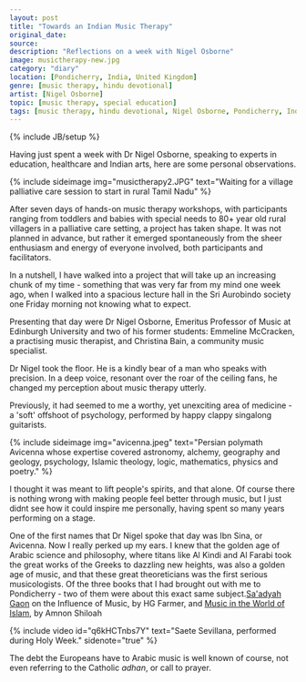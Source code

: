```yaml
---
layout: post
title: "Towards an Indian Music Therapy"
original_date: 
source: 
description: "Reflections on a week with Nigel Osborne"
image: musictherapy-new.jpg
category: "diary"
location: [Pondicherry, India, United Kingdom]
genre: [music therapy, hindu devotional]
artist: [Nigel Osborne]
topic: [music therapy, special education]
tags: [music therapy, hindu devotional, Nigel Osborne, Pondicherry, India, United Kinddom]
---
```

{% include JB/setup %}

Having just spent a week with Dr Nigel Osborne, speaking to experts in education, healthcare and Indian arts, here are some personal observations.


{% include sideimage img="musictherapy2.JPG" text="Waiting for a village palliative care session to start in rural Tamil Nadu" %}

After seven days of hands-on music therapy workshops, with participants ranging from toddlers and babies with special needs to 80+ year old rural villagers in a palliative care setting, a project has taken shape. It was not planned in advance, but rather it emerged spontaneously from the sheer enthusiasm and energy of everyone involved, both participants and facilitators. 

In a nutshell, I have walked into a project that will take up an increasing chunk of my time - something that was very far from my mind one week ago, when I walked into a spacious lecture hall in the Sri Aurobindo society one Friday morning not knowing what to expect. 

Presenting that day were Dr Nigel Osborne, Emeritus Professor of Music at Edinburgh University and two of his former students: Emmeline McCracken, a practising music therapist, and Christina Bain, a community music specialist.

Dr Nigel took the floor. He is a kindly bear of a man who speaks with precision. In a deep voice, resonant over the roar of the ceiling fans, he changed my perception about music therapy utterly. 

Previously, it had seemed to me a worthy, yet unexciting area of medicine - a 'soft' offshoot of psychology, performed by happy clappy singalong guitarists. 

{% include sideimage img="avicenna.jpeg" text="Persian polymath Avicenna whose expertise covered astronomy, alchemy, geography and geology, psychology, Islamic theology, logic, mathematics, physics and poetry." %}

I thought it was meant to lift people's spirits, and that alone. Of course there is nothing wrong with making people feel better through music, but I just didnt see how it could inspire me personally, having spent so many years performing on a stage.

One of the first names that Dr Nigel spoke that day was Ibn Sina, or Avicenna. Now I really perked up my ears. I knew that the golden age of Arabic science and philosophy, where titans like Al Kindi and Al Farabi took the great works of the Greeks to dazzling new heights, was also a golden age of music, and that these great theoreticians was the first serious musicologists. Of the three books that I had brought out with me to Pondicherry - two of them were about this exact same subject.<span class="sidenote-number"></span><span class='sidenote'><a href="https://en.wikipedia.org/wiki/Saadia_Gaon"  >Sa'adyah Gaon</a> on the Influence of Music, by HG Farmer, and <a href="http://www.amazon.com/Music-World-Islam-Socio-Cultural-Study/dp/0814329705"  >Music in the World of Islam</a>, by Amnon Shiloah</span>

<span class="sidenote-number"></span>
{% include video id="q6kHCTnbs7Y" text="Saete Sevillana, performed during Holy Week." sidenote="true" %}

The debt the Europeans have to Arabic music is well known of course, not even referring to the Catholic <em>adhan</em>, or call to prayer. 